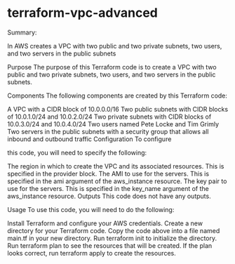 # terraform-vpc-advanced
Summary:

In AWS creates a VPC with two public and two private subnets, two users, and two servers in the public subnets


Purpose
The purpose of this Terraform code is to create a VPC with two public and two private subnets, two users, and two servers in the public subnets.

Components
The following components are created by this Terraform code:

A VPC with a CIDR block of 10.0.0.0/16
Two public subnets with CIDR blocks of 10.0.1.0/24 and 10.0.2.0/24
Two private subnets with CIDR blocks of 10.0.3.0/24 and 10.0.4.0/24
Two users named Pete Locke and Tim Grimly
Two servers in the public subnets with a security group that allows all inbound and outbound traffic
Configuration
To configure

this code, you will need to specify the following:

The region in which to create the VPC and its associated resources. This is specified in the provider block.
The AMI to use for the servers. This is specified in the ami argument of the aws_instance resource.
The key pair to use for the servers. This is specified in the key_name argument of the aws_instance resource.
Outputs
This code does not have any outputs.

Usage
To use this code, you will need to do the following:

Install Terraform and configure your AWS credentials.
Create a new directory for your Terraform code.
Copy the code above into a file named main.tf in your new directory.
Run terraform init to initialize the directory.
Run terraform plan to see the resources that will be created.
If the plan looks correct, run terraform apply to create the resources.
